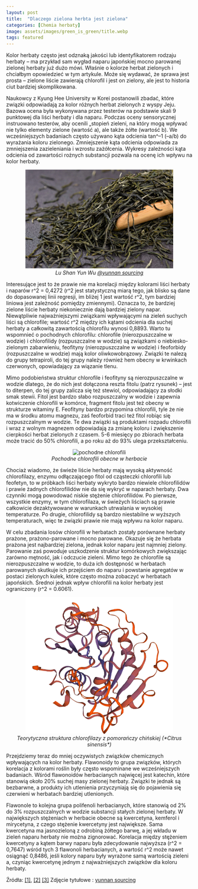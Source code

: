```yaml
---
layout: post
title:  "Dlaczego zielona herbta jest zielona"
categories: [Chemia herbaty]
image: assets/images/green_is_green/title.webp
tags: featured
---
```


Kolor herbaty często jest odznaką jakości lub identyfikatorem rodzaju herbaty – ma przykład sam wygład naparu japońskiej mocno parowanej zielonej herbaty już dużo mówi. Właśnie o kolorze herbat zielonych i chciałbym opowiedzieć w tym artykule. Może się wydawać, że sprawa jest prosta – zielone liście zawierają chlorofil i jest on zielony, ale jest to historia ciut bardziej skomplikowana.

Naukowcy z Kyung Hee University w Korei postanowili zbadać, które związki odpowiadają za kolor różnych herbat zielonych z wyspy Jeju. Bazowa ocena była wykonywana przez testerów na podstawie skali 9 punktowej dla liści herbaty i dla naparu.
Podczas oceny sensorycznej instruowano testerów, aby ocenili „stopień zieleni, na który mogą wpływać nie tylko elementy zielone (wartość a), ale także żółte (wartość b). We wcześniejszych badaniach często używano kąta odcienia tan^–1 (–a/b)  do wyrażania koloru zielonego. Zmniejszenie kąta odcienia odpowiada za zmniejszenia zazieleniania i wzrostu zażółcenia.  Wykresy zależności kąta odcienia od zawartości rożnych substancji pozwala na ocenę ich wpływu na kolor herbaty.

<p align="center">
  <img alt="Lu Shan Yun Wu" src="/assets/images/green_is_green/green2.webp" width="400">
  <br>
    <em><i>Lu Shan Yun Wu <a href='https://yunnansourcing.com/collections/green-tea-spring-2022/products/lu-shan-yun-wu-green-tea-of-jiangxi'>@yunnan sourcing</a> </i></em>
</p>

Interesujące jest to że prawie nie ma korelacji między kolorami liści herbaty i naparów r^2 = 0,4272 (r^2 jest statystyczną miarą tego, jak blisko są dane do dopasowanej linii regresji, im bliżej 1 jest wartość r^2, tym bardziej liniowa jest zależność pomiędzy zmiennymi). Oznacza to, że bardziej zielone liście herbaty niekoniecznie dają bardziej zielony napar.
Niewątpliwie najważniejszymi związkami wpływającymi na zieleń suchych liści są chlorofile; wartość r^2 między ich kątami odcienia dla suchej herbaty a całkowitą zawartością chlorofilu wynosi 0,8893. Warto tu wspomnieć o pochodnych chlorofilu: chlorofile (nierozpuszczalne w wodzie) i chlorofilidy (rozpuszczalne w wodzie) są związkami o niebiesko-zielonym zabarwieniu, feofityny (nierozpuszczalne w wodzie) i feoforbidy (rozpuszczalne w wodzie) mają kolor oliwkowobrązowy. Związki te nalezą do grupy tetrapiroli, do tej grupy należy również hem obecny w krwinkach czerwonych, opowiadający za wiązanie tlenu. 

Mimo podobieństwa struktur chlorofile i feofityny są nierozpuszczalne w wodzie dlatego, że do nich jest dołączona reszta fitolu (patrz rysunek) – jest to diterpen, do tej grupy zalicza się też stewiol, odpowiadający za słodki smak stewii. Fitol jest bardzo słabo rozpuszczalny w wodzie i zapewnia kotwiczenie chlorofili w komórce, fragment fitolu jest też obecny w strukturze witaminy E. Feofityny bardzo przypomina chlorofili, tyle że nie ma w środku atomu magnezu, zaś feoforbid traci też fitol robiąc się rozpuszczalnym w wodzie. Te dwa związki są produktami rozpadu chlorofili i wraz z wolnym magnezem odpowiadają za zmianę koloru i zwiększenie cierpkości herbat zielonych z czasem. 5-6 miesięcy po zbiorach herbata może tracić do 50% chlorofili, a po roku aż do 93% ulega przekształceniu. 

<p align="center">
  <img alt="pochodne chlorofili" src="/assets/images/green_is_green/tp.bmp" width="400">
  <br>
    <em><i>Pochodne chlorofili obecne w herbacie </i></em>
</p>


Chociaż wiadomo, że świeże liście herbaty mają wysoką aktywność chlorofilazy, enzymu odłączającego fitol od cząsteczki chlorofili lub feofetyn, to w próbkach liści herbaty wykryto bardzo niewiele chlorofilidów i prawie żadnych chlorofilidów nie da się wykryć w naparach herbaty. Dwa czynniki mogą powodować niskie stężenie chlorofilidów. Po pierwsze, wszystkie enzymy, w tym chlorofilaza, w świeżych liściach są prawie całkowicie dezaktywowane w warunkach utrwalania w wysokiej temperaturze. Po drugie, chlorofilidy są bardzo niestabilne w wyższych temperaturach, więc te związki prawie nie mają wpływu na kolor naparu.

W celu zbadania losów chlorofili w herbatach zostały porównane herbaty prażone, prażono-parowane i mocno parowane. Okazuje się że herbata prażona jest najbardziej zielona, jednak kolor naparu jest najmniej zielony. Parowanie zaś powoduje uszkodzenie struktur komórkowych zwiększając zarówno mętność, jak i odczucie zieleni. Mimo tego że chlorofile są nierozpuszczalne w wodzie, to duża ich dostępność w herbatach parowanych skutkuje ich przejściem do naparu i powstanie agregatów w postaci zielonych kulek, które często można zobaczyć w herbatach japońskich. Średnoi jednak wpływ chlorofili na kolor herbaty jest ograniczony (r^2 = 0.6061).

<p align="center">
  <img alt="chlase" src="/assets/images/green_is_green/chlase.png" width="400">
  <br>
    <em><i>Teorytyczna struktura chlorofilazy z pomorańczy chińskiej (*Citrus sinensis*) </i></em>
</p>

Przejdziemy teraz do mniej oczywistych związków chemicznych wpływających na kolor herbaty. Flawonoidy to grupa związków, których korelacja z kolorami roślin były często wspominane we wcześniejszych badaniach. Wśród flawonoidów herbacianych najwięcej jest katechin, które stanowią około 20% suchej masy zielonej herbaty. Związki te jednak są bezbarwne, a produkty ich utlenienia przyczyniają się do pojawienia się czerwieni w herbatach bardziej utlenionych.  

Flawonole to kolejna grupa polifenoli herbacianych, które stanowią od 2% do 3% rozpuszczalnych w wodzie substancji stałych zielonej herbaty. W największych stężeniach w herbacie obecne są kwercetyna, kemferol i mirycetyna, z czego stężenie kwercetyny jest największe. Sama kwercetyna ma jasnozieloną z odrobiną żółtego barwę, a jej wkładu w zieleń naparu herbaty nie można zignorować. Korelacja między stężeniem kwercetyny a kątem barwy naparu była zdecydowanie najwyższa (r^2 = 0,7647) wśród tych 3 flawonoli herbacianych, a wartość r^2 może nawet osiągnąć 0,8486, jeśli kolory naparu były wyrażone samą wartością zieleni a, czyniąc kwercetynę jednym z najważniejszych związków dla koloru herbaty.



  


Źródła:
[[1]](https://doi.org/10.1111/j.1365-2621.2004.tb09894.x),
[[2]](https://doi.org/10.1016/S0260-8774(00)00069-8)
[[3]](https://doi.org/10.2754/avb201483S10S103)
Zdjęcie tytułowe : [yunnan sourcing](https://yunnansourcing.com/collections/green-tea-spring-2022/products/yunnan-zhu-ye-qing-green-tea)

